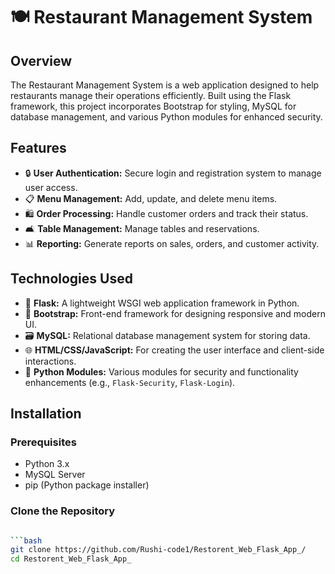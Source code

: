 # 🍽️ Restaurant Management System

## Overview

The Restaurant Management System is a web application designed to help restaurants manage their operations efficiently. Built using the Flask framework, this project incorporates Bootstrap for styling, MySQL for database management, and various Python modules for enhanced security.

## Features

- 🔒 **User Authentication:** Secure login and registration system to manage user access.
- 📋 **Menu Management:** Add, update, and delete menu items.
- 🛍️ **Order Processing:** Handle customer orders and track their status.
- 🛋️ **Table Management:** Manage tables and reservations.
- 📊 **Reporting:** Generate reports on sales, orders, and customer activity.

## Technologies Used

- 🐍 **Flask:** A lightweight WSGI web application framework in Python.
- 🎨 **Bootstrap:** Front-end framework for designing responsive and modern UI.
- 🗃️ **MySQL:** Relational database management system for storing data.
- 🌐 **HTML/CSS/JavaScript:** For creating the user interface and client-side interactions.
- 🔐 **Python Modules:** Various modules for security and functionality enhancements (e.g., `Flask-Security`, `Flask-Login`).

## Installation

### Prerequisites

- Python 3.x
- MySQL Server
- pip (Python package installer)

### Clone the Repository

```bash

```bash
git clone https://github.com/Rushi-code1/Restorent_Web_Flask_App_/
cd Restorent_Web_Flask_App_
